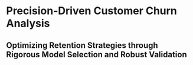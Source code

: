 # Precision-Driven Customer Churn Analysis

## Optimizing Retention Strategies through Rigorous Model Selection and Robust Validation

